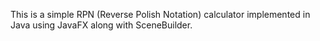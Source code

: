 This is a simple RPN (Reverse Polish Notation) calculator implemented in Java using JavaFX along with SceneBuilder.
